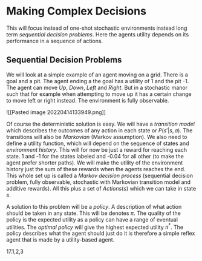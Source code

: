 # Making Complex Decisions
This will focus instead of one-shot stochastic environments instead long term *sequential decision problems*. Here the agents utility depends on its performance in a sequence of actions.

## Sequential Decision Problems
We will look at a simple example of an agent moving on a grid. There is a goal and a pit. The agent ending a the goal has a utility of 1 and the pit -1. The agent can move $Up$, $Down$, $Left$ and $Right$. But in a stochastic manor such that for example when attempting to move up it has a certain change to move left or right instead. The environment is fully observable.

![[Pasted image 20220414133949.png]]

Of course the deterministic solution is easy. We will have a *transition model* which describes the outcomes of any action in each state or $P(s'|s,a)$. The transitions will also be *Markovian* (Markov assumption). We also need to define a utility function, which will depend on the sequence of states and *environment history*. This will for now be just a reward for reaching each state. 1 and -1 for the states labeled and -0.04 for all other (to make the agent prefer shorter paths). We will make the utility of the environment history just the sum of these rewards when the agents reaches the end. This whole set up is called a *Markov decision process* (sequential decision problem, fully observable, stochastic with Markovian transition model and additive rewards). All this plus a set of $Actions(s)$ which we can take in state $s$.

A solution to this problem will be a *policy*. A description of what action should be taken in any state. This will be denotes $\pi$. The quality of the policy is the expected utility as a policy can have a range of eventual utilities. The *optimal policy* will give the highest expected utility $\pi^*$. The policy describes what the agent should just do it is therefore a simple reflex agent that is made by a utility-based agent.


17.1,2,3